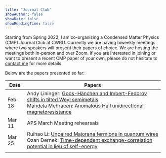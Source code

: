 ```yaml
---
title: "Journal Club"
showAuthor: false
showDate: false
showReadingTime: false
---
```



Starting from Spring 2022, I am co-organizing a Condensed Matter Physics (CMP) Journal Club at CWRU. Currently we are having biweekly meetings where two speakers will present their papers of choice. We are hosting the meetings both in-person and over Zoom. If you are interested in joining or want to present a recent CMP paper of your own, please do not hesitate to [contact me](mailto:rxl527@case.edu) for more details.

Below are the papers presented so far:

| Date      |   Papers |
| ------    | ------   |
|  Feb 18  | Andy Lininger: [Goos-Hänchen and Imbert-Fedorov shifts in tilted Weyl semimetals](https://iopscience.iop.org/article/10.1088/1674-1056/ac4e03) <br> Mandela Mehraeen: [Anomalous Hall unidirectional magnetoresistance](https://arxiv.org/abs/2112.05703) |
|  Mar 11  | APS March Meeting rehearsals  |
|  Mar 25  | Ruihao Li: [Unpaired Majorana fermions in quantum wires](https://arxiv.org/abs/cond-mat/0010440) <br> Ozan Dernek: [Time-dependent exchange-correlation potential in lieu of self-energy](https://journals.aps.org/prb/abstract/10.1103/PhysRevB.105.075106) |
|    |     |
